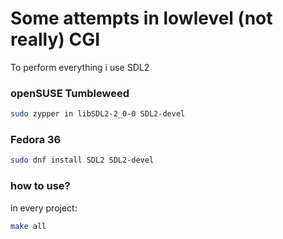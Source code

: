 # Some attempts in lowlevel (not really) CGI

To perform everything i use SDL2

### openSUSE Tumbleweed 
```bash
sudo zypper in libSDL2-2_0-0 SDL2-devel
```

### Fedora 36
```bash
sudo dnf install SDL2 SDL2-devel 
```

### how to use?

in every project:
```bash
make all
```
